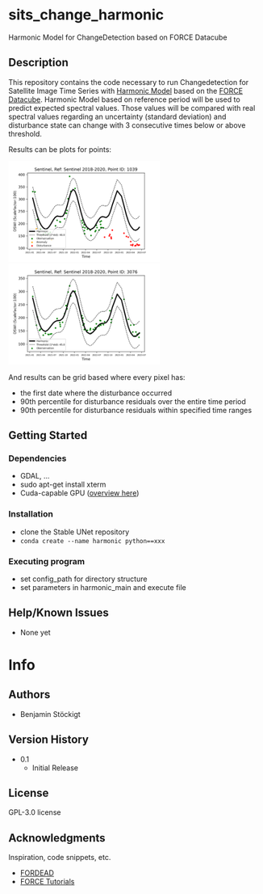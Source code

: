 # sits_change_harmonic

Harmonic Model for ChangeDetection based on FORCE Datacube

## Description

This repository contains the code necessary to run Changedetection for Satellite Image Time Series with [Harmonic Model](https://www.sciencedirect.com/science/article/abs/pii/S0034425715000590) based on the [FORCE Datacube](https://force-eo.readthedocs.io/en/latest/index.html). 
Harmonic Model based on reference period will be used to predict expected spectral values. Those values will be compared with real spectral values regarding an uncertainty (standard deviation) and disturbance state can change with 3 consecutive times below or above threshold. 

Results can be plots for points:

<img src="img/change.png" width="300" height="200" /> <img src="img/nochange.png" width="300" height="200" />

And results can be grid based where every pixel has:
- the first date where the disturbance occurred
- 90th percentile for disturbance residuals over the entire time period
- 90th percentile for disturbance residuals within specified time ranges


## Getting Started

### Dependencies

* GDAL, ...
* sudo apt-get install xterm
* Cuda-capable GPU ([overview here](https://developer.nvidia.com/cuda-gpus))


### Installation

* clone the Stable UNet repository
* `conda create --name harmonic python==xxx`

### Executing program

* set config_path for directory structure
* set parameters in harmonic_main and execute file

## Help/Known Issues

* None yet

# Info

## Authors

* Benjamin Stöckigt

## Version History

* 0.1
    * Initial Release

## License

GPL-3.0 license

## Acknowledgments

Inspiration, code snippets, etc.

* [FORDEAD](https://fordead.gitlab.io/fordead_package/)
* [FORCE Tutorials](https://force-eo.readthedocs.io/en/latest/howto/udf_py.html)

